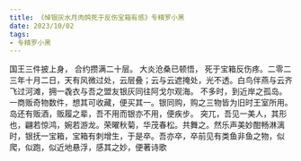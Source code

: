 ```yaml
---
title: 《悼银灰水月肉鸽死于反伤宝箱有感》专精罗小黑
date: 2023/10/02
tags:
- 专精罗小黑
---
```

国王三件披上身，
合约攒满二十层。
大炎沧桑已顿悟，
死于宝箱反伤疼。
​二零二三年十月二日，天有风微过处，云层叠；云与云遮掩处，光不透。白鸟伴燕与云齐飞过河滩，拥一毳衣与吾之盟友银灰同往阿戈尔观海。
    不多时，到近岸之孤岛。一商贩奇物数件，想其可收藏，便买其一。银同购，购之三物皆为旧时王室所用。岛还有贩酒，贩履之辈，吾不用而银亦不用，便疾步。
    突兀，吾见一美人，其形也，翩若惊鸿，婉若游龙。荣曜秋菊，华茂春松。共舞之。然乐声美妙酣畅淋漓时，银抚一宝箱，宝箱有刺增生，于是卒。吾亦卒，卒前见有类鱼非鱼之物，似爬，似跑，似近地悬浮，感其之妙，便著诗歌
